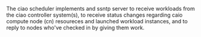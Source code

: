 The ciao scheduler implements and ssntp server to receive workloads from
the ciao controller system(s), to receive status changes regarding caio
compute node (cn) resoureces and launched workload instances, and to
reply to nodes who've checked in by giving them work.
